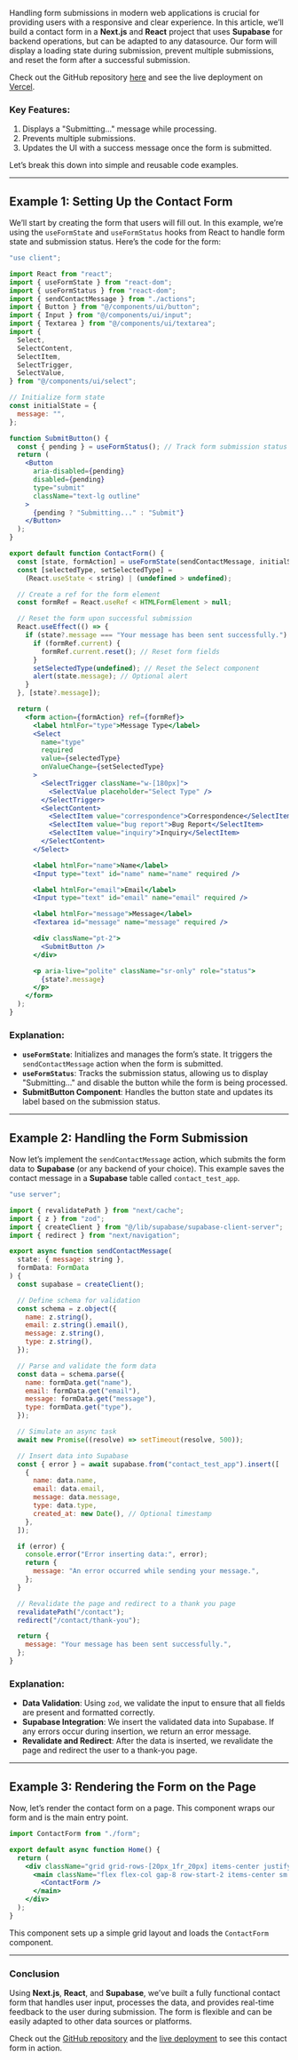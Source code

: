Handling form submissions in modern web applications is crucial for providing users with a responsive and clear experience. In this article, we’ll build a contact form in a **Next.js** and **React** project that uses **Supabase** for backend operations, but can be adapted to any datasource. Our form will display a loading state during submission, prevent multiple submissions, and reset the form after a successful submission.

Check out the GitHub repository [here](https://github.com/owolfdev/contact-form) and see the live deployment on [Vercel](https://vercel.com/owolfdevs-projects/contact-form).

### Key Features:

1. Displays a "Submitting..." message while processing.
2. Prevents multiple submissions.
3. Updates the UI with a success message once the form is submitted.

Let’s break this down into simple and reusable code examples.

---

## Example 1: Setting Up the Contact Form

We’ll start by creating the form that users will fill out. In this example, we’re using the `useFormState` and `useFormStatus` hooks from React to handle form state and submission status. Here’s the code for the form:

```jsx
"use client";

import React from "react";
import { useFormState } from "react-dom";
import { useFormStatus } from "react-dom";
import { sendContactMessage } from "./actions";
import { Button } from "@/components/ui/button";
import { Input } from "@/components/ui/input";
import { Textarea } from "@/components/ui/textarea";
import {
  Select,
  SelectContent,
  SelectItem,
  SelectTrigger,
  SelectValue,
} from "@/components/ui/select";

// Initialize form state
const initialState = {
  message: "",
};

function SubmitButton() {
  const { pending } = useFormStatus(); // Track form submission status
  return (
    <Button
      aria-disabled={pending}
      disabled={pending}
      type="submit"
      className="text-lg outline"
    >
      {pending ? "Submitting..." : "Submit"}
    </Button>
  );
}

export default function ContactForm() {
  const [state, formAction] = useFormState(sendContactMessage, initialState);
  const [selectedType, setSelectedType] =
    (React.useState < string) | (undefined > undefined);

  // Create a ref for the form element
  const formRef = React.useRef < HTMLFormElement > null;

  // Reset the form upon successful submission
  React.useEffect(() => {
    if (state?.message === "Your message has been sent successfully.") {
      if (formRef.current) {
        formRef.current.reset(); // Reset form fields
      }
      setSelectedType(undefined); // Reset the Select component
      alert(state.message); // Optional alert
    }
  }, [state?.message]);

  return (
    <form action={formAction} ref={formRef}>
      <label htmlFor="type">Message Type</label>
      <Select
        name="type"
        required
        value={selectedType}
        onValueChange={setSelectedType}
      >
        <SelectTrigger className="w-[180px]">
          <SelectValue placeholder="Select Type" />
        </SelectTrigger>
        <SelectContent>
          <SelectItem value="correspondence">Correspondence</SelectItem>
          <SelectItem value="bug report">Bug Report</SelectItem>
          <SelectItem value="inquiry">Inquiry</SelectItem>
        </SelectContent>
      </Select>

      <label htmlFor="name">Name</label>
      <Input type="text" id="name" name="name" required />

      <label htmlFor="email">Email</label>
      <Input type="text" id="email" name="email" required />

      <label htmlFor="message">Message</label>
      <Textarea id="message" name="message" required />

      <div className="pt-2">
        <SubmitButton />
      </div>

      <p aria-live="polite" className="sr-only" role="status">
        {state?.message}
      </p>
    </form>
  );
}
```

### Explanation:

- **`useFormState`**: Initializes and manages the form’s state. It triggers the `sendContactMessage` action when the form is submitted.
- **`useFormStatus`**: Tracks the submission status, allowing us to display "Submitting..." and disable the button while the form is being processed.
- **SubmitButton Component**: Handles the button state and updates its label based on the submission status.

---

## Example 2: Handling the Form Submission

Now let’s implement the `sendContactMessage` action, which submits the form data to **Supabase** (or any backend of your choice). This example saves the contact message in a **Supabase** table called `contact_test_app`.

```javascript
"use server";

import { revalidatePath } from "next/cache";
import { z } from "zod";
import { createClient } from "@/lib/supabase/supabase-client-server";
import { redirect } from "next/navigation";

export async function sendContactMessage(
  state: { message: string },
  formData: FormData
) {
  const supabase = createClient();

  // Define schema for validation
  const schema = z.object({
    name: z.string(),
    email: z.string().email(),
    message: z.string(),
    type: z.string(),
  });

  // Parse and validate the form data
  const data = schema.parse({
    name: formData.get("name"),
    email: formData.get("email"),
    message: formData.get("message"),
    type: formData.get("type"),
  });

  // Simulate an async task
  await new Promise((resolve) => setTimeout(resolve, 500));

  // Insert data into Supabase
  const { error } = await supabase.from("contact_test_app").insert([
    {
      name: data.name,
      email: data.email,
      message: data.message,
      type: data.type,
      created_at: new Date(), // Optional timestamp
    },
  ]);

  if (error) {
    console.error("Error inserting data:", error);
    return {
      message: "An error occurred while sending your message.",
    };
  }

  // Revalidate the page and redirect to a thank you page
  revalidatePath("/contact");
  redirect("/contact/thank-you");

  return {
    message: "Your message has been sent successfully.",
  };
}
```

### Explanation:

- **Data Validation**: Using `zod`, we validate the input to ensure that all fields are present and formatted correctly.
- **Supabase Integration**: We insert the validated data into Supabase. If any errors occur during insertion, we return an error message.
- **Revalidate and Redirect**: After the data is inserted, we revalidate the page and redirect the user to a thank-you page.

---

## Example 3: Rendering the Form on the Page

Now, let’s render the contact form on a page. This component wraps our form and is the main entry point.

```jsx
import ContactForm from "./form";

export default async function Home() {
  return (
    <div className="grid grid-rows-[20px_1fr_20px] items-center justify-items-center min-h-screen p-8 pb-20 gap-16 sm:p-20 font-[family-name:var(--font-geist-sans)]">
      <main className="flex flex-col gap-8 row-start-2 items-center sm:items-start">
        <ContactForm />
      </main>
    </div>
  );
}
```

This component sets up a simple grid layout and loads the `ContactForm` component.

---

### Conclusion

Using **Next.js**, **React**, and **Supabase**, we’ve built a fully functional contact form that handles user input, processes the data, and provides real-time feedback to the user during submission. The form is flexible and can be easily adapted to other data sources or platforms.

Check out the [GitHub repository](https://github.com/owolfdev/contact-form) and the [live deployment](https://contact-form-sigma-six.vercel.app/contact) to see this contact form in action.
